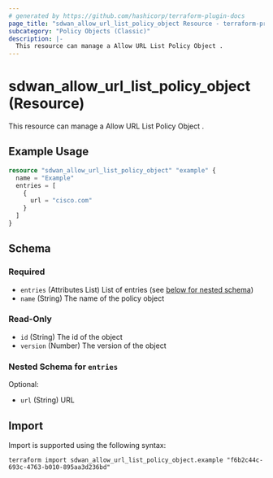 ```yaml
---
# generated by https://github.com/hashicorp/terraform-plugin-docs
page_title: "sdwan_allow_url_list_policy_object Resource - terraform-provider-sdwan"
subcategory: "Policy Objects (Classic)"
description: |-
  This resource can manage a Allow URL List Policy Object .
---
```


# sdwan_allow_url_list_policy_object (Resource)

This resource can manage a Allow URL List Policy Object .

## Example Usage

```terraform
resource "sdwan_allow_url_list_policy_object" "example" {
  name = "Example"
  entries = [
    {
      url = "cisco.com"
    }
  ]
}
```

<!-- schema generated by tfplugindocs -->
## Schema

### Required

- `entries` (Attributes List) List of entries (see [below for nested schema](#nestedatt--entries))
- `name` (String) The name of the policy object

### Read-Only

- `id` (String) The id of the object
- `version` (Number) The version of the object

<a id="nestedatt--entries"></a>
### Nested Schema for `entries`

Optional:

- `url` (String) URL

## Import

Import is supported using the following syntax:

```shell
terraform import sdwan_allow_url_list_policy_object.example "f6b2c44c-693c-4763-b010-895aa3d236bd"
```
